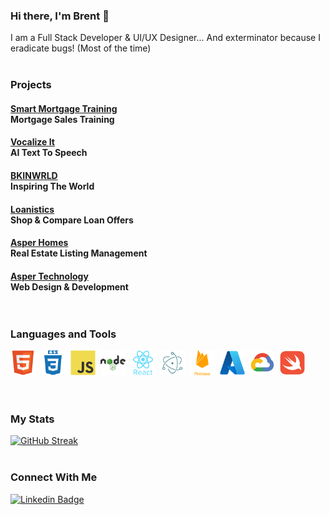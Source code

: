 ### Hi there, I'm Brent 👋
I am a Full Stack Developer & UI/UX Designer... And exterminator because I eradicate bugs! (Most of the time)<br/><br/>

### Projects
<!-- <div>
  <a href="https://vocalizeit.app">
    <img src="https://vocalizeit.app/images/vocalizeit.png" title="Vocalize It" alt="Vocalize It" width="auto" height="40"/>
  </a>
   <a href="https://sm.training">
    <img src="https://sm.training/images/smt-banner.png" title="Vocalize It" alt="Vocalize It" width="auto" height="150" style="border-radius:10%;"/>
  </a>
</div> -->

#### [Smart Mortgage Training](https://sm.training)<br/> Mortgage Sales Training <br/>
#### [Vocalize It](https://vocalizeit.app)<br/> AI Text To Speech <br/>
#### [BKINWRLD](https://bkinwrld.com)<br/> Inspiring The World <br/>
#### [Loanistics](https://loanistics.com)<br/> Shop & Compare Loan Offers <br/>
#### [Asper Homes](https://asperhomes.com)<br/> Real Estate Listing Management <br/>
#### [Asper Technology](https://aspertechnology.com)<br/> Web Design & Development<br/><br/><br/>

### Languages and Tools
<div>
  <img src="https://github.com/devicons/devicon/blob/master/icons/html5/html5-original.svg" title="HTML5" alt="HTML" width="40" height="40"/>&nbsp;
  <img src="https://github.com/devicons/devicon/blob/master/icons/css3/css3-plain-wordmark.svg"  title="CSS3" alt="CSS" width="40" height="40"/>&nbsp;
  <img src="https://github.com/devicons/devicon/blob/master/icons/javascript/javascript-original.svg" title="JavaScript" alt="JavaScript" width="40" height="40"/>&nbsp;
  <img src="https://github.com/devicons/devicon/blob/master/icons/nodejs/nodejs-original-wordmark.svg" title="NodeJS" alt="NodeJS" width="40" height="40"/>&nbsp;
  <img src="https://github.com/devicons/devicon/blob/master/icons/react/react-original-wordmark.svg" title="React" alt="React" width="40" height="40"/>&nbsp;
  <img src="https://github.com/devicons/devicon/blob/master/icons/electron/electron-original.svg" title="Electron" alt="Electron" width="40" height="40"/>&nbsp;
  <img src="https://github.com/devicons/devicon/blob/master/icons/firebase/firebase-plain-wordmark.svg" title="Firebase" alt="Firebase" width="40" height="40"/>&nbsp;
  <img src="https://github.com/devicons/devicon/blob/master/icons/azure/azure-original.svg" title="Azure" alt="Azure" width="40" height="40"/>&nbsp;
  <img src="https://github.com/devicons/devicon/blob/master/icons/googlecloud/googlecloud-original.svg" title="Google Cloud" alt="Google Cloud" width="40" height="40"/>&nbsp;
  <img src="https://github.com/devicons/devicon/blob/master/icons/swift/swift-original.svg" title="Swift" alt="Swift" width="40" height="40"/>&nbsp;
</div><br/><br/>

### My Stats
[![GitHub Streak](http://github-readme-streak-stats.herokuapp.com?user=brentfm&theme=rising-sun&hide_border=true&mode=weekly)](https://git.io/streak-stats)
<br/><br/>

### Connect With Me
[![Linkedin Badge](https://img.shields.io/badge/-Brent-blue?style=flat&logo=Linkedin&logoColor=white)](https://www.linkedin.com/in/brent-haskins-ba9948a3)
